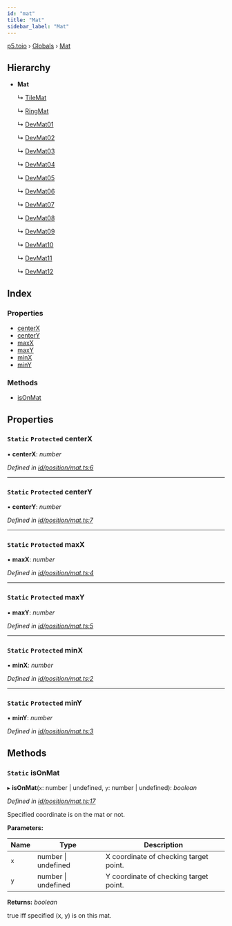 ```yaml
---
id: "mat"
title: "Mat"
sidebar_label: "Mat"
---
```


[p5.toio](../index.md) › [Globals](../globals.md) › [Mat](mat.md)

## Hierarchy

* **Mat**

  ↳ [TileMat](tilemat.md)

  ↳ [RingMat](ringmat.md)

  ↳ [DevMat01](devmat01.md)

  ↳ [DevMat02](devmat02.md)

  ↳ [DevMat03](devmat03.md)

  ↳ [DevMat04](devmat04.md)

  ↳ [DevMat05](devmat05.md)

  ↳ [DevMat06](devmat06.md)

  ↳ [DevMat07](devmat07.md)

  ↳ [DevMat08](devmat08.md)

  ↳ [DevMat09](devmat09.md)

  ↳ [DevMat10](devmat10.md)

  ↳ [DevMat11](devmat11.md)

  ↳ [DevMat12](devmat12.md)

## Index

### Properties

* [centerX](mat.md#static-protected-centerx)
* [centerY](mat.md#static-protected-centery)
* [maxX](mat.md#static-protected-maxx)
* [maxY](mat.md#static-protected-maxy)
* [minX](mat.md#static-protected-minx)
* [minY](mat.md#static-protected-miny)

### Methods

* [isOnMat](mat.md#static-isonmat)

## Properties

### `Static` `Protected` centerX

▪ **centerX**: *number*

*Defined in [id/position/mat.ts:6](https://github.com/tetunori/p5.toio/blob/7e9fa1c/src/id/position/mat.ts#L6)*

___

### `Static` `Protected` centerY

▪ **centerY**: *number*

*Defined in [id/position/mat.ts:7](https://github.com/tetunori/p5.toio/blob/7e9fa1c/src/id/position/mat.ts#L7)*

___

### `Static` `Protected` maxX

▪ **maxX**: *number*

*Defined in [id/position/mat.ts:4](https://github.com/tetunori/p5.toio/blob/7e9fa1c/src/id/position/mat.ts#L4)*

___

### `Static` `Protected` maxY

▪ **maxY**: *number*

*Defined in [id/position/mat.ts:5](https://github.com/tetunori/p5.toio/blob/7e9fa1c/src/id/position/mat.ts#L5)*

___

### `Static` `Protected` minX

▪ **minX**: *number*

*Defined in [id/position/mat.ts:2](https://github.com/tetunori/p5.toio/blob/7e9fa1c/src/id/position/mat.ts#L2)*

___

### `Static` `Protected` minY

▪ **minY**: *number*

*Defined in [id/position/mat.ts:3](https://github.com/tetunori/p5.toio/blob/7e9fa1c/src/id/position/mat.ts#L3)*

## Methods

### `Static` isOnMat

▸ **isOnMat**(`x`: number | undefined, `y`: number | undefined): *boolean*

*Defined in [id/position/mat.ts:17](https://github.com/tetunori/p5.toio/blob/7e9fa1c/src/id/position/mat.ts#L17)*

Specified coordinate is on the mat or not.

**Parameters:**

Name | Type | Description |
------ | ------ | ------ |
`x` | number &#124; undefined | X coordinate of checking target point. |
`y` | number &#124; undefined | Y coordinate of checking target point.  |

**Returns:** *boolean*

true iff specified (x, y) is on this mat.
